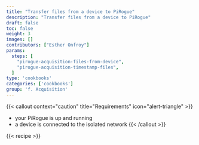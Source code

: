 ```yaml
---
title: "Transfer files from a device to PiRogue"
description: "Transfer files from a device to PiRogue"
draft: false
toc: false
weight: 3
images: []
contributors: ["Esther Onfroy"]
params:
  steps: [
    "pirogue-acquisition-files-from-device",
    "pirogue-acquisition-timestamp-files",
  ]
type: 'cookbooks'
categories: ['cookbooks']
group: 'f. Acquisition'
---
```


{{< callout context="caution" title="Requirements" icon="alert-triangle" >}}
* your PiRogue is up and running
* a device is connected to the isolated network
{{< /callout >}}

{{< recipe >}}